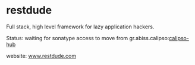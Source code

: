 # restdude
Full stack, high level framework for lazy application hackers.

Status: waiting for sonatype access to move from gr.abiss.calipso:<a href="https://github.com/abissgr/calipso-hub">calipso-hub</a>

website: www.restdude.com
